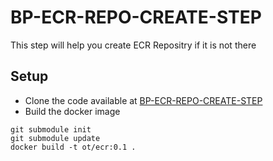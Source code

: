 # BP-ECR-REPO-CREATE-STEP

This step will help you create ECR Repositry if it is not there

## Setup
* Clone the code available at [BP-ECR-REPO-CREATE-STEP](https://github.com/OT-BUILDPIPER-MARKETPLACE/BP-ECR-REPO-CREATE-STEP.git)
* Build the docker image
```
git submodule init
git submodule update
docker build -t ot/ecr:0.1 .